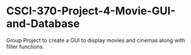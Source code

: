 # CSCI-370-Project-4-Movie-GUI-and-Database
Group Project to create a GUI to display movies and cinemas along with filter functions.
